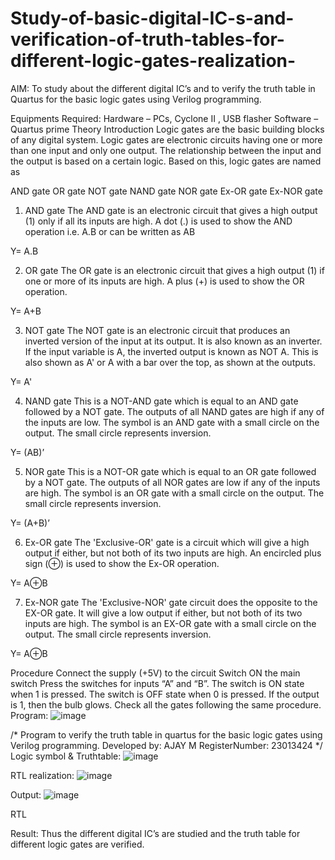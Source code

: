 # Study-of-basic-digital-IC-s-and-verification-of-truth-tables-for-different-logic-gates-realization-
 AIM:
To study about the different digital IC’s and to verify the truth table in Quartus for the basic logic gates using Verilog programming.

Equipments Required:
Hardware – PCs, Cyclone II , USB flasher
Software – Quartus prime
Theory
Introduction
Logic gates are the basic building blocks of any digital system. Logic gates are electronic circuits having one or more than one input and only one output. The relationship between the input and the output is based on a certain logic. Based on this, logic gates are named as

AND gate
OR gate
NOT gate
NAND gate
NOR gate
Ex-OR gate
Ex-NOR gate
1) AND gate
The AND gate is an electronic circuit that gives a high output (1) only if all its inputs are high. A dot (.) is used to show the AND operation i.e. A.B or can be written as AB

Y= A.B

2) OR gate
The OR gate is an electronic circuit that gives a high output (1) if one or more of its inputs are high. A plus (+) is used to show the OR operation.

Y= A+B

3) NOT gate
The NOT gate is an electronic circuit that produces an inverted version of the input at its output. It is also known as an inverter. If the input variable is A, the inverted output is known as NOT A. This is also shown as A' or A with a bar over the top, as shown at the outputs.

Y= A'

4) NAND gate
This is a NOT-AND gate which is equal to an AND gate followed by a NOT gate. The outputs of all NAND gates are high if any of the inputs are low. The symbol is an AND gate with a small circle on the output. The small circle represents inversion.

Y= (AB)’

5) NOR gate
This is a NOT-OR gate which is equal to an OR gate followed by a NOT gate. The outputs of all NOR gates are low if any of the inputs are high. The symbol is an OR gate with a small circle on the output. The small circle represents inversion.

Y= (A+B)’

6) Ex-OR gate
The 'Exclusive-OR' gate is a circuit which will give a high output if either, but not both of its two inputs are high. An encircled plus sign (⊕) is used to show the Ex-OR operation.

Y= A⊕B

7) Ex-NOR gate
The 'Exclusive-NOR' gate circuit does the opposite to the EX-OR gate. It will give a low output if either, but not both of its two inputs are high. The symbol is an EX-OR gate with a small circle on the output. The small circle represents inversion.

Y= A⊕B

Procedure
Connect the supply (+5V) to the circuit
Switch ON the main switch
Press the switches for inputs “A” and “B”. The switch is ON state when 1 is pressed. The switch is OFF state when 0 is pressed.
If the output is 1, then the bulb glows.
Check all the gates following the same procedure.
Program:
![image](https://github.com/AjayM014/Study-of-basic-digital-IC-s-and-verification-of-truth-tables-for-different-logic-gates-realization-/assets/150011759/26957570-9e77-4efd-b392-bce452c29f91)

/*
Program to verify the truth table in quartus for the basic logic gates using Verilog programming.
Developed by: AJAY M
RegisterNumber:  23013424
*/
Logic symbol & Truthtable:
![image](https://github.com/AjayM014/Study-of-basic-digital-IC-s-and-verification-of-truth-tables-for-different-logic-gates-realization-/assets/150011759/2e4989d3-2fa9-4fa2-9840-4764b85cfcb0)

RTL realization:
![image](https://github.com/AjayM014/Study-of-basic-digital-IC-s-and-verification-of-truth-tables-for-different-logic-gates-realization-/assets/150011759/1eb7742e-9f44-411f-8f16-15b16c0b4415)

Output:
![image](https://github.com/AjayM014/Study-of-basic-digital-IC-s-and-verification-of-truth-tables-for-different-logic-gates-realization-/assets/150011759/f12eed8c-5aa7-49b3-9705-132b48cb0bbf)

RTL

Result:
Thus the different digital IC’s are studied and the truth table for different logic gates are verified.
